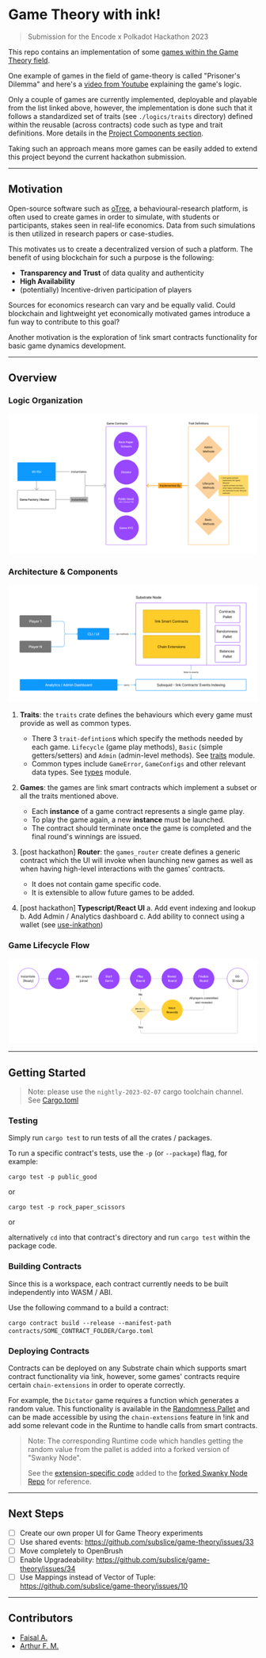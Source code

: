 # Game Theory with ink!

> Submission for the Encode x Polkadot Hackathon 2023

This repo contains an implementation of some [games within the Game Theory field](https://en.wikipedia.org/wiki/List_of_games_in_game_theory). 

One example of games in the field of game-theory is called "Prisoner's Dilemma" and here's a [video from Youtube](https://www.youtube.com/watch?v=t9Lo2fgxWHw) 
explaining the game's logic.

Only a couple of games are currently implemented, deployable and playable from the list linked above, however, the implementation
is done such that it follows a standardized set of traits (see `./logics/traits` directory) defined within the reusable (across contracts) code
such as type and trait definitions. More details in the [Project Components section](#project-components).

Taking such an approach means more games can be easily added to extend this project beyond the current hackathon submission.

---

## Motivation

Open-source software such as [oTree](https://www.otree.org/), a behavioural-research platform, is often used to create games
in order to simulate, with students or participants, stakes seen in real-life economics. 
Data from such simulations is then utilized in research papers or case-studies.

This motivates us to create a decentralized version of such a platform. The benefit of using blockchain for such a purpose is the following:

* **Transparency and Trust** of data quality and authenticity
* **High Availability**
* (potentially) Incentive-driven participation of players

Sources for economics research can vary and be equally valid. Could blockchain and lightweight yet economically motivated games
introduce a fun way to contribute to this goal?

Another motivation is the exploration of !ink smart contracts functionality for basic game dynamics development.

---

## Overview

### Logic Organization

![](./images/architecture.png)

### Architecture & Components

![](./images/architecture-2.png)

1. **Traits**: the `traits` crate defines the behaviours which every game must provide as well as common types.
   * There 3 `trait-defintion`s which specify the methods needed by each game. `Lifecycle` (game play methods),
     `Basic` (simple getters/setters) and `Admin` (admin-level methods). See [traits](./logics/traits) module.
   * Common types include `GameError`, `GameConfigs` and other relevant data types. See [types](./logics/traits/types.rs) module.

2. **Games**: the games are !ink smart contracts which implement a subset or all the traits mentioned above.
   * Each __instance__ of a game contract represents a single game play.
   * To play the game again, a new __instance__ must be launched.
   * The contract should terminate once the game is completed and the final round's winnings are issued.

3. [post hackathon] **Router**: the `games_router` create defines a generic contract which the UI will invoke when launching
   new games as well as when having high-level interactions with the games' contracts.
   * It does not contain game specific code.
   * It is extensible to allow future games to be added.

4. [post hackathon] **Typescript/React UI**
   a. Add event indexing and lookup
   b. Add Admin / Analytics dashboard
   c. Add ability to connect using a wallet (see [use-inkathon](https://github.com/scio-labs/use-inkathon))

### Game Lifecycle Flow

![](./images/game-lifecycle-flow.png)

---

## Getting Started

> Note: please use the `nightly-2023-02-07` cargo toolchain channel. See [Cargo.toml](./Cargo.toml)

### Testing

Simply run `cargo test` to run tests of all the crates / packages.

To run a specific contract's tests, use the `-p` (or `--package`) flag, for example:

```shell
cargo test -p public_good
```

or 

```shell
cargo test -p rock_paper_scissors
```

or 

alternatively `cd` into that contract's directory and run `cargo test` within the package code.

### Building Contracts

Since this is a workspace, each contract currently needs to be built independently into WASM / ABI.

Use the following command to a build a contract:

```shell
cargo contract build --release --manifest-path contracts/SOME_CONTRACT_FOLDER/Cargo.toml
```

### Deploying Contracts

Contracts can be deployed on any Substrate chain which supports smart contract functionality via !ink, however, some games' contracts
require certain `chain-extensions` in order to operate correctly.

For example, the `Dictator` game requires a function which generates a random value. This functionality is available in the 
[Randomness Pallet](https://docs.rs/pallet-randomness-collective-flip/latest/pallet_randomness_collective_flip/) and can be made 
accessible by using the `chain-extensions` feature in !ink and add some relevant code in the Runtime to handle calls
from smart contracts.

> Note: The corresponding Runtime code which handles getting the random value from the pallet is added into a forked
> version of "Swanky Node". 
>
> See the [extension-specific code](https://github.com/subslice/swanky-node/blob/4902e49d19d0581f9a79f1d30fb0e1a4e40b8b29/runtime/src/chain_extensions.rs)
> added to the [forked Swanky Node Repo](https://github.com/subslice/swanky-node) for reference.

---

## Next Steps

- [ ] Create our own proper UI for Game Theory experiments
- [ ] Use shared events: https://github.com/subslice/game-theory/issues/33
- [ ] Move completely to OpenBrush
- [ ] Enable Upgradeability: https://github.com/subslice/game-theory/issues/34
- [ ] Use Mappings instead of Vector of Tuple: https://github.com/subslice/game-theory/issues/10

---

## Contributors

- [Faisal A.](https://github.com/FaisalAl-Tameemi)
- [Arthur F. M.](https://github.com/a-moreira)

